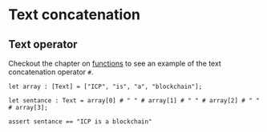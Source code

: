 # Text concatenation

## Text operator
Checkout the chapter on [functions](functions.html) to see an example of the text concatenation operator `#`.


```motoko
let array : [Text] = ["ICP", "is", "a", "blockchain"];

let sentance : Text = array[0] # " " # array[1] # " " # array[2] # " " # array[3];

assert sentance == "ICP is a blockchain"

```
